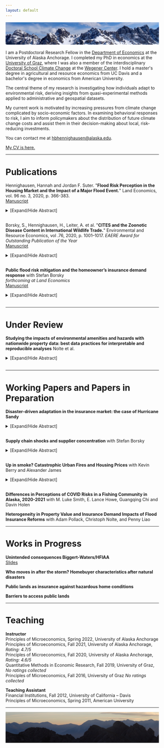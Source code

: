 ```yaml
---
layout: default
---
```

<img src="/assets/img/mountains3.jpeg" alt="AxamerLizum" />

I am a Postdoctoral Research Fellow in the [Department of Economics](https://business.uaa.alaska.edu/departments/economics-public-policy/) at the University of Alaska Anchorage.  I completed my PhD in economics at the [University of Graz](https://volkswirtschaftslehre.uni-graz.at/en/), where I was also a member of the interdisciplinary [Doctoral School Climate Change](https://dk-climate-change.uni-graz.at/en/) at the [Wegener Center](https://wegcenter.uni-graz.at/en/). I hold a master's degree in agricultural and resource economics from UC Davis and a bachelor's degree in economics from American University.

The central theme of my research is investigating how individuals adapt to environmental risk, deriving insights from quasi-experimental methods applied to administrative and geospatial datasets.

My current work is motivated by increasing pressures from climate change complicated by socio-economic factors. In examining behavioral responses to risk, I aim to inform policymakers about the distribution of future climate change costs and assist them in their decision-making about local, risk-reducing investments.

You can contact me at [hbhennighausen@alaska.edu](mailto:hbhennighausen@alaska.edu).

[My CV is here.](https://hannahhennighausen.github.io/CV/Hennighausen_CV.pdf)

* * *

# Publications

Hennighausen, Hannah and Jordan F. Suter. "**Flood Risk Perception in the Housing Market and the Impact of a Major Flood Event.**" Land Economics, vol. 96 no. 3, 2020, p. 366-383.<br />
[Manuscript](https://hannahhennighausen.github.io/Papers/BoulderFlooding.pdf)
<details>
  <summary>[Expand/Hide Abstract]</summary> 
  
The impact of flood events on flood risk perception has important implications for policy. Applying a novel dataset featuring the flooding extents from a severe event in Colorado, we disentangle inundated properties from "near-misses", defined as structures not directly flooded but located in the 100- year floodplain. Using a triple-difference hedonic framework, we show that inundated properties in the floodplain underwent a decrease in price after the flood, while "near-misses" saw a relative price increase. We speculate that inundated properties are perceived as being riskier and "near-misses" relatively less risky, suggesting the possible influence of the availability heuristic or Bayesian learning.

</details>
<br />

Borsky, S., Hennighausen, H., Leiter, A. et al. "**CITES and the Zoonotic Disease Content in International Wildlife Trade.**" Environmental and Resource Economics, vol .76, 2020, p. 1001–1017. _EAERE Award for Outstanding Publication of the Year_ <br />
[Manuscript](https://hannahhennighausen.github.io/Papers/Borskyetal2020.pdf)
<details>
  <summary>[Expand/Hide Abstract]</summary> 
  
International  trade  in  wildlife  is  one  contributing  factor  to  zoonotic  disease  risk.   Using  descriptive statistics, this paper shows that in the last decades, the volume and pattern of internationally traded wildlife has changed considerably and, with it, the zoonotic pathogens that are traded.  In an econometric analysis, we give evidence that an international environmental trade agreement could be used to limit the spread of zoonotic pathogens and disease.  More specifically, combining zoonotic disease data with wildlife trade data from the Convention on International Trade in Endangered Species of Wildlife and Fauna (CITES), we show that making trade requirements more stringent leads to a decrease in the number of animals traded and, incidentally, also the number of zoonotic diseases that are traded.  Our results contribute to the discussion of policy measures that manage the spread of zoonotic diseases.

</details>
<br />


**Public flood risk mitigation and the homeowner’s insurance demand response** with Stefan Borsky <br /> _forthcoming at Land Economics_ <br />
[Manuscript](https://hannahhennighausen.github.io/Papers/BorskyHennighausen_CRS.pdf)
<details>
  <summary>[Expand/Hide Abstract]</summary>
This paper investigates the influence of public risk mitigating activities on individuals’ decisions to privately mitigate their disaster risks. We exploit heterogeneity in measures under the Community Rating System in the U.S. to empirically demonstrate that government investment in flood risk communication activities crowd-in private flood insurance demand while activities that lower the flood hazard residents face crowd-out private flood insurance demand. We also give evidence that flood insurance abides by the law of demand: as com- munities receive price discounts on their insurance policies, demand increases. Our results imply that governments can amplify the price effect by investing in additional risk communication activities, or dilute it by investing in hazard mitigation. This paper contributes to the discussion of the efficacy of disaster risk mitigation strategies and who ultimately bears the costs of natural disasters.
</details>
<br />

* * *

# Under Review

**Studying the impacts of environmental amenities and hazards with nationwide property data: best data practices for interpretable and reproducible analyses** Nolte et al. <br />
<details>
  <summary>[Expand/Hide Abstract]</summary>
Access to rich, nationwide property data has catalyzed rapid empirical work concerning land use choices in several fields of inquiry, including environmental economics, urban geography, and conservation biology. When data on property transactions and assessments are provided in its original or only partially pre-processed state, the accuracy, reliability, and generalizability of findings can be improved with a series of cleaning procedures and quality checks. We discuss issues inherent in using increasingly popular, nationwide data to perform econometric analyses and propose best practices for data preparation by example of ZTRAX, a U.S.-wide real estate database available to academics, non-profit, and government researchers between 2016 and 2023. We cover (1) the identification of arms-length sales, (2) the geo-location of parcels and buildings, (3) temporal linkages between transaction, assessor, and parcel data, (4) the identification of property types, such as single-family homes and vacant lands, and (5) dealing with missing or mismeasured data for standard housing attributes. We provide supplementary maps, filtering tables, and algorithmic descriptions to help analysts check and document their choices, improve the quality of ongoing and planned research, and help readers better understand the scope, reliability, and generalizability of findings and data products.
</details>
<br />

* * *

# Working Papers and Papers in Preparation

**Disaster-driven adaptation in the insurance market: the case of Hurricane Sandy** <br />
<details>
  <summary>[Expand/Hide Abstract]</summary>
Climate change and urbanization are escalating flood risk around the globe. Studying the factors that drive people to adapt to their changing risks aids policy makers in predicting future flooding costs and policy needs. This paper investigates the role of experienced risk in adaptation decisions. I exploit spatial variation in flooding to estimate the causal effect of Hurricane Sandy on people's decisions to insure against future flood damages. Hurricane Sandy’s flooding boundaries had a large and long-lived impact. Since the storm, flood insurance demand in flooded areas has continuously increased relative to nearby areas that were not flooded. The estimated insurance response was driven by the purchase and retention of relatively cheaper policies located in the most flood-damaged areas, implying that cost was a critical factor in people's adaptation decisions. Simulated flooding extents of six other recent events give evidence that Hurricane Sandy's adaptation response was the exception and not the rule.
</details>
<br />

**Supply chain shocks and supplier concentration** with Stefan Borsky  <br />
<details>
  <summary>[Expand/Hide Abstract]</summary>
Globalization of production networks means that disasters have impacts far from where they directly hit. Localized damage to facilities and infrastructure can slow or shut down production, causing input scarcity, price distortions and declines in output and revenue for non-local firms connected through the supply chain. This paper empirically tests the hypothesis that diversified trade networks dampen natural disaster shocks that propagate through supply chains.  To identify the effect of diversified trade networks, we construct two measures of input supplier specificity: one that measures the extensive margin of supplier concentration and another that measures the intensive margin of supplier concentration. We find that a diversified supply chain, both on the extensive and intensive margin, reduces the shock of a natural disaster. Our findings highlight the importance of supply chain resiliency in the face of growing natural hazard risk.
</details>
<br />

**Up in smoke? Catastrophic Urban Fires and Housing Prices** with Kevin Berry and Alexander James <br />
<details>
  <summary>[Expand/Hide Abstract]</summary>
This study documents the impact of the 2018 Camp Fire on property prices across Northern California. The Camp Fire is the most destructive fire in California history, destroying over 18,000 structures and displacing more than 50,000 people. We find that the Camp Fire increased the price of a single-family home by as much as 30 percent, as far away as 100 miles from the fire's perimeter and as soon as two weeks post-fire. We also uncover evidence of a change in preferences toward low wildfire risk properties, indicating an increase in wildfire risk perceptions and/or change in risk preferences.
  </details>
<br />

**Differences in Perceptions of COVID Risks in a Fishing Community in Alaska, 2020-2021** with M. Luke Smith, E. Lance Howe, Guangqing Chi and Davin Holen <br />


**Heterogeneity in Property Value and Insurance Demand Impacts of Flood Insurance Reforms** with Adam Pollack, Christoph Nolte, and Penny Liao


* * *

# Works in Progress

**Unintended consequences Biggert-Waters/HFIAA** <br />
[Slides](https://hannahhennighausen.github.io/Slides/Insurance_Downturn.pdf)

**Who moves in after the storm? Homebuyer characteristics after natural disasters** <br />

**Public lands as insurance against hazardous home conditions**

**Barriers to access public lands**

* * *

# Teaching

**Instructor** <br />
Principles of Microeconomics, Spring 2022, University of Alaska Anchorage
Principles of Microeconomics, Fall 2021, University of Alaska Anchorage, _Rating: 4.7/5_ <br />
Principles of Microeconomics, Fall 2020, University of Alaska Anchorage, _Rating: 4.6/5_ <br />
Quantitative Methods in Economic Research, Fall 2019, University of Graz, _No ratings collected_ <br />
Principles of Microeconomics, Fall 2016, University of Graz _No ratings collected_

**Teaching Assistant** <br />
Financial Institutions, Fall 2012, University of California – Davis <br />
Principles of Microeconomics, Spring 2011, American University

* * *

<img src="/assets/img/mountains2.jpeg" alt="ReitherSpitze" /> 
